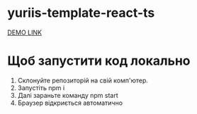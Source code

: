 # yuriis-template-react-ts

[DEMO LINK](https://KrivorotkoYurii.github.io/viso-test-task/)


# Щоб запустити код локально
  1. Склонуйте репозиторій на свій комп'ютер.
  2. Запустіть npm i
  3. Далі зараньте команду npm start
  4. Браузер відкриється автоматично